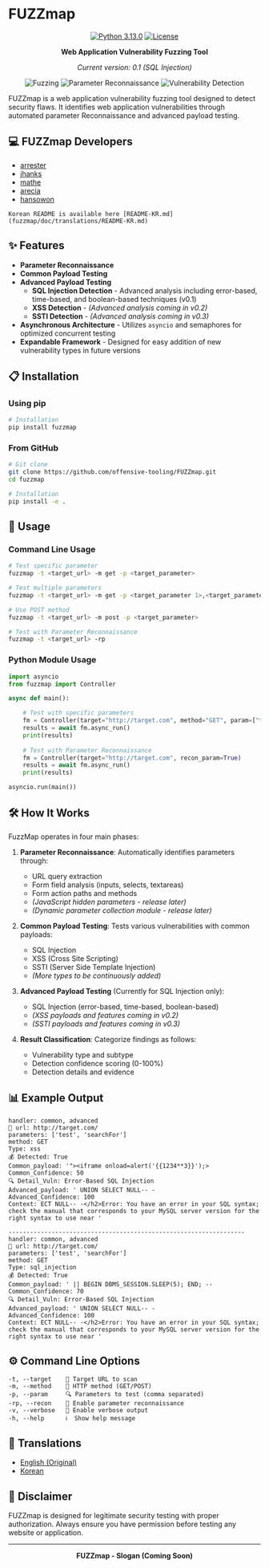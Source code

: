 # FUZZmap 

<div align="center">
  
[![Python 3.13.0](https://img.shields.io/badge/python-3.13.0-yellow.svg)](https://www.python.org/)
[![License](https://img.shields.io/badge/license-MIT-red.svg)](LICENSE)

**Web Application Vulnerability Fuzzing Tool**

*Current version: 0.1 (SQL Injection)*

</div>

<p align="center">
  <img src="https://img.shields.io/badge/%F0%9F%94%8D-Fuzzing-blueviolet" alt="Fuzzing">
  <img src="https://img.shields.io/badge/%F0%9F%93%8A-Parameter%20Collection-green" alt="Parameter Reconnaissance">
  <img src="https://img.shields.io/badge/%F0%9F%9B%A1%EF%B8%8F-Vulnerability%20Detection-orange" alt="Vulnerability Detection">
</p>

FUZZmap is a web application vulnerability fuzzing tool designed to detect security flaws. It identifies web application vulnerabilities through automated parameter Reconnaissance and advanced payload testing.

## 💻 FUZZmap Developers
- [arrester](https://github.com/arrester)
- [jhanks](https://github.com/jeongahn)
- [mathe](https://github.com/ma4the)
- [arecia](https://github.com/areciah)
- [hansowon](https://github.com/hansowon)

`Korean README is available here [README-KR.md](fuzzmap/doc/translations/README-KR.md)`

## ✨ Features

- **Parameter Reconnaissance**
- **Common Payload Testing**
- **Advanced Payload Testing**
  - **SQL Injection Detection** - Advanced analysis including error-based, time-based, and boolean-based techniques (v0.1)
  - **XSS Detection** - *(Advanced analysis coming in v0.2)*
  - **SSTI Detection** - *(Advanced analysis coming in v0.3)*
- **Asynchronous Architecture** - Utilizes `asyncio` and semaphores for optimized concurrent testing
- **Expandable Framework** - Designed for easy addition of new vulnerability types in future versions

## 📋 Installation

### Using pip
```bash
# Installation
pip install fuzzmap
```

### From GitHub
```bash
# Git clone
git clone https://github.com/offensive-tooling/FUZZmap.git
cd fuzzmap

# Installation
pip install -e .
```

## 🚀 Usage

### Command Line Usage

```bash
# Test specific parameter
fuzzmap -t <target_url> -m get -p <target_parameter>

# Test multiple parameters
fuzzmap -t <target_url> -m get -p <target_parameter 1>,<target_parameter 2>

# Use POST method
fuzzmap -t <target_url> -m post -p <target_parameter>

# Test with Parameter Reconnaissance 
fuzzmap -t <target_url> -rp
```

### Python Module Usage

```python
import asyncio
from fuzzmap import Controller

async def main():

    # Test with specific parameters
    fm = Controller(target="http://target.com", method="GET", param=["target_parameter"])
    results = await fm.async_run()
    print(results)
    
    # Test with Parameter Reconnaissance
    fm = Controller(target="http://target.com", recon_param=True)
    results = await fm.async_run()
    print(results)

asyncio.run(main())
```

## 🛠️ How It Works

FuzzMap operates in four main phases:

1. **Parameter Reconnaissance**: Automatically identifies parameters through:
   - URL query extraction
   - Form field analysis (inputs, selects, textareas)
   - Form action paths and methods
   - *(JavaScript hidden parameters - release later)*
   - *(Dynamic parameter collection module - release later)*

2. **Common Payload Testing**: Tests various vulnerabilities with common payloads:
   - SQL Injection
   - XSS (Cross Site Scripting)
   - SSTI (Server Side Template Injection)
   - *(More types to be continuously added)*

3. **Advanced Payload Testing** (Currently for SQL Injection only):
   - SQL Injection (error-based, time-based, boolean-based)
   - *(XSS payloads and features coming in v0.2)*
   - *(SSTI payloads and features coming in v0.3)*

4. **Result Classification**: Categorize findings as follows:
   - Vulnerability type and subtype
   - Detection confidence scoring (0-100%)
   - Detection details and evidence

## 📊 Example Output

```
handler: common, advanced
🎯 url: http://target.com/
parameters: ['test', 'searchFor']
method: GET
Type: xss
💰 Detected: True
Common_payload: '"><iframe onload=alert('{{1234**3}}');>
Common_Confidence: 50
🔍 Detail_Vuln: Error-Based SQL Injection
Advanced_payload: ' UNION SELECT NULL-- -
Advanced_Confidence: 100
Context: ECT NULL-- -</h2>Error: You have an error in your SQL syntax; check the manual that corresponds to your MySQL server version for the right syntax to use near '

------------------------------------------------------------------
handler: common, advanced
🎯 url: http://target.com/
parameters: ['test', 'searchFor']
method: GET
Type: sql_injection
💰 Detected: True
Common_payload: ' || BEGIN DBMS_SESSION.SLEEP(5); END; -- 
Common_Confidence: 70
🔍 Detail_Vuln: Error-Based SQL Injection
Advanced_payload: ' UNION SELECT NULL-- -
Advanced_Confidence: 100
Context: ECT NULL-- -</h2>Error: You have an error in your SQL syntax; check the manual that corresponds to your MySQL server version for the right syntax to use near '
```

## ⚙️ Command Line Options

```
-t, --target    🎯 Target URL to scan
-m, --method    📡 HTTP method (GET/POST)
-p, --param     🔍 Parameters to test (comma separated)
-rp, --recon    🔎 Enable parameter reconnaissance
-v, --verbose   📝 Enable verbose output
-h, --help      ℹ️  Show help message
```

## 📝 Translations

- [English (Original)](README.md)
- [Korean](fuzzmap/doc/translations/README-KR.md)

## 🔔 Disclaimer

FUZZmap is designed for legitimate security testing with proper authorization. Always ensure you have permission before testing any website or application.

---

<div align="center">
  <b>FUZZmap - Slogan (Coming Soon)</b>
</div>